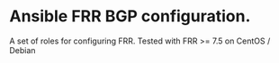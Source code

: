 # Ansible FRR BGP configuration.

A set of roles for configuring FRR. Tested with FRR >= 7.5 on CentOS / Debian
